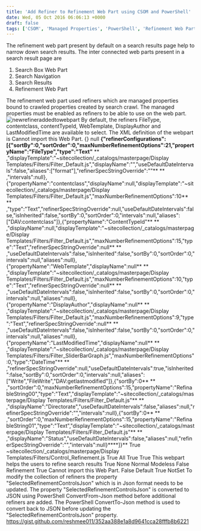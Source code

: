 ```yaml
---
title: 'Add Refiner to Refinement Web Part using CSOM and PowerShell'
date: Wed, 05 Oct 2016 06:06:13 +0000
draft: false
tags: ['CSOM', 'Managed Properties', 'PowerShell', 'Refinement Web Part', 'Refiners', 'Search', 'SharePoint 2013', 'SharePoint Online']
---
```


The refinement web part present by default on a search results page help to narrow down search results. The inter connected web parts present in a search result page are

1.  Search Box Web Part
2.  Search Navigation
3.  Search Results
4.  Refinement Web Part


The refinement web part used refiners which are managed properties bound to crawled properties created by search crawl. The managed properties must be enabled as refiners to be able to use on the web part. ![newrefineraddedtowebpart](https://reshmeeauckloo.files.wordpress.com/2016/10/newrefineraddedtowebpart.png) By default, the refiners FileType, contentclass, contentTypeId, WebTemplate, DisplayAuthor and LastModifiedTime are available to select. The XML definition of the webpart is <webParts> <webPart xmlns="http://schemas.microsoft.com/WebPart/v3"> <metaData> <type name="Microsoft.Office.Server.Search.WebControls.RefinementScriptWebPart, Microsoft.Office.Server.Search, Version=15.0.0.0, Culture=neutral, PublicKeyToken=71e9bce111e9429c" /> <importErrorMessage>Cannot import this Web Part.</importErrorMessage> </metaData> <data> <properties> <property name="StatesJson" type="string">{}</property> <property name="HelpUrl" type="string" /> <property name="ServerIncludeScriptsJson" type="string">null</property> <property name="Height" type="string" /> <property name="TitleUrl" type="string" /> **<property name="SelectedRefinementControlsJson" type="string">{"refinerConfigurations":\[{"sortBy":0,"sortOrder":0,"maxNumberRefinementOptions":21,"propertyName":"FileType","type":"Text"** ** ,"displayTemplate":"~sitecollection/\_catalogs/masterpage/Display Templates/Filters/Filter\_Default.js","displayName":"","useDefaultDateIntervals":false,"aliases":\["format"\],"refinerSpecStringOverride":""** ** ,"intervals":null},{"propertyName":"contentclass","displayName":null,"displayTemplate":"~sitecollection/\_catalogs/masterpage/Display Templates/Filters/Filter\_Default.js","maxNumberRefinementOptions":10** ** ,"type":"Text","refinerSpecStringOverride":null,"useDefaultDateIntervals":false,"isInherited":false,"sortBy":0,"sortOrder":0,"intervals":null,"aliases":\["DAV:contentclass"\]},{"propertyName":"ContentTypeId"** ** ,"displayName":null,"displayTemplate":"~sitecollection/\_catalogs/masterpage/Display Templates/Filters/Filter\_Default.js","maxNumberRefinementOptions":15,"type":"Text","refinerSpecStringOverride":null** ** ,"useDefaultDateIntervals":false,"isInherited":false,"sortBy":0,"sortOrder":0,"intervals":null,"aliases":null},{"propertyName":"WebTemplate","displayName":null** ** ,"displayTemplate":"~sitecollection/\_catalogs/masterpage/Display Templates/Filters/Filter\_Default.js","maxNumberRefinementOptions":10,"type":"Text","refinerSpecStringOverride":null** ** ,"useDefaultDateIntervals":false,"isInherited":false,"sortBy":0,"sortOrder":0,"intervals":null,"aliases":null},{"propertyName":"DisplayAuthor","displayName":null** ** ,"displayTemplate":"~sitecollection/\_catalogs/masterpage/Display Templates/Filters/Filter\_Default.js","maxNumberRefinementOptions":9,"type":"Text","refinerSpecStringOverride":null** ** ,"useDefaultDateIntervals":false,"isInherited":false,"sortBy":0,"sortOrder":0,"intervals":null,"aliases":null},{"propertyName":"LastModifiedTime","displayName":null** ** ,"displayTemplate":"~sitecollection/\_catalogs/masterpage/Display Templates/Filters/Filter\_SliderBarGraph.js","maxNumberRefinementOptions":0,"type":"DateTime"** ** ,"refinerSpecStringOverride":null,"useDefaultDateIntervals":true,"isInherited":false,"sortBy":0,"sortOrder":0,"intervals":null,"aliases":\["Write","FileWrite","DAV:getlastmodified"\]},{"sortBy":0** ** ,"sortOrder":0,"maxNumberRefinementOptions":15,"propertyName":"RefinableString00","type":"Text","displayTemplate":"~sitecollection/\_catalogs/masterpage/Display Templates/Filters/Filter\_Default.js"** ** ,"displayName":"Directorate","useDefaultDateIntervals":false,"aliases":null,"refinerSpecStringOverride":"","intervals":null},{"sortBy":0** ** ,"sortOrder":0,"maxNumberRefinementOptions":15,"propertyName":"RefinableString01","type":"Text","displayTemplate":"~sitecollection/\_catalogs/masterpage/Display Templates/Filters/Filter\_Default.js"** ** ,"displayName":"Status","useDefaultDateIntervals":false,"aliases":null,"refinerSpecStringOverride":"","intervals":null}****\]}</property>** <property name="AllowConnect" type="bool">True</property> <property name="RenderTemplateId" type="string">~sitecollection/\_catalogs/masterpage/Display Templates/Filters/Control\_Refinement.js</property> <property name="AllowZoneChange" type="bool">True</property> <property name="EmptyMessage" type="string" /> <property name="ExportMode" type="exportmode">All</property> <property name="AllowHide" type="bool">True</property> <property name="AllowEdit" type="bool">True</property> <property name="Description" type="string">This webpart helps the users to refine search results</property> <property name="AllowMinimize" type="bool">True</property> <property name="ChromeType" type="chrometype">None</property> <property name="ChromeState" type="chromestate">Normal</property> <property name="CatalogIconImageUrl" type="string" /> <property name="HelpMode" type="helpmode">Modeless</property> <property name="TitleIconImageUrl" type="string" /> <property name="Width" type="string" /> <property name="AlternateErrorMessage" type="string" null="true" /> <property name="Hidden" type="bool">False</property> <property name="Title" type="string">Refinement</property> <property name="AllowClose" type="bool">True</property> <property name="MissingAssembly" type="string">Cannot import this Web Part.</property> <property name="UseManagedNavigationRefiners" type="bool">False</property> <property name="QueryGroupName" type="string">Default</property> <property name="EmitStyleReference" type="bool">True</property> <property name="Direction" type="direction">NotSet</property> </properties> </data> </webPart> </webParts> To modify the collection of refiners the property "SelectedRefinementControlsJson" which is in Json format needs to be updated. The property "SelectedRefinementControlsJson" is converted to JSON using PowerShell ConvertFrom-Json method before additional refiners are added. The PowerShell ConvertTo-Json method is used to convert back to JSON before updating the "SelectedRefinementControlsJson" property. https://gist.github.com/reshmee011/352aa388e1a8d9641cca28fffb8b6221